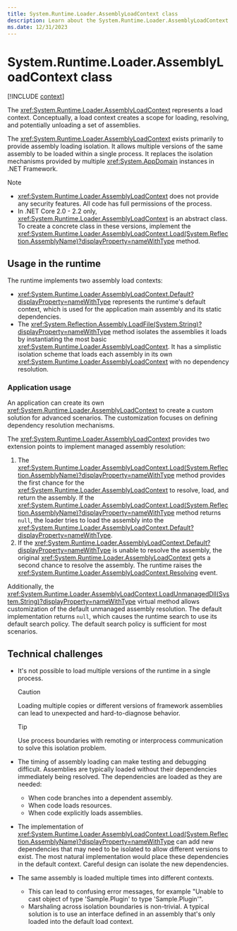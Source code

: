 ```yaml
---
title: System.Runtime.Loader.AssemblyLoadContext class
description: Learn about the System.Runtime.Loader.AssemblyLoadContext class.
ms.date: 12/31/2023
---
```

# System.Runtime.Loader.AssemblyLoadContext class

[!INCLUDE [context](includes/context.md)]

The <xref:System.Runtime.Loader.AssemblyLoadContext> represents a load context. Conceptually, a load context creates a scope for loading, resolving, and potentially unloading a set of assemblies.

The <xref:System.Runtime.Loader.AssemblyLoadContext> exists primarily to provide assembly loading isolation. It allows multiple versions of the same assembly to be loaded within a single process. It replaces the isolation mechanisms provided by multiple <xref:System.AppDomain> instances in .NET Framework.

> [!NOTE]
>
> * <xref:System.Runtime.Loader.AssemblyLoadContext> does not provide any security features. All code has full permissions of the process.
> * In .NET Core 2.0 - 2.2 only, <xref:System.Runtime.Loader.AssemblyLoadContext> is an abstract class. To create a concrete class in these versions, implement the <xref:System.Runtime.Loader.AssemblyLoadContext.Load(System.Reflection.AssemblyName)?displayProperty=nameWithType> method.

## Usage in the runtime

The runtime implements two assembly load contexts:

* <xref:System.Runtime.Loader.AssemblyLoadContext.Default?displayProperty=nameWithType> represents the runtime's default context, which is used for the application main assembly and its static dependencies.
* The <xref:System.Reflection.Assembly.LoadFile(System.String)?displayProperty=nameWithType> method isolates the assemblies it loads by instantiating the most basic <xref:System.Runtime.Loader.AssemblyLoadContext>. It has a simplistic isolation scheme that loads each assembly in its own <xref:System.Runtime.Loader.AssemblyLoadContext> with no dependency resolution.

### Application usage

An application can create its own <xref:System.Runtime.Loader.AssemblyLoadContext> to create a custom solution for advanced scenarios. The customization focuses on defining dependency resolution mechanisms.

The <xref:System.Runtime.Loader.AssemblyLoadContext> provides two extension points to implement managed assembly resolution:

1. The <xref:System.Runtime.Loader.AssemblyLoadContext.Load(System.Reflection.AssemblyName)?displayProperty=nameWithType> method provides the first chance for the <xref:System.Runtime.Loader.AssemblyLoadContext> to resolve, load, and return the assembly. If the <xref:System.Runtime.Loader.AssemblyLoadContext.Load(System.Reflection.AssemblyName)?displayProperty=nameWithType> method returns `null`, the loader tries to load the assembly into the <xref:System.Runtime.Loader.AssemblyLoadContext.Default?displayProperty=nameWithType>.
2. If the <xref:System.Runtime.Loader.AssemblyLoadContext.Default?displayProperty=nameWithType> is unable to resolve the assembly, the original <xref:System.Runtime.Loader.AssemblyLoadContext> gets a second chance to resolve the assembly. The runtime raises the <xref:System.Runtime.Loader.AssemblyLoadContext.Resolving> event.

Additionally, the <xref:System.Runtime.Loader.AssemblyLoadContext.LoadUnmanagedDll(System.String)?displayProperty=nameWithType> virtual method allows customization of the default unmanaged assembly resolution. The default implementation returns `null`, which causes the runtime search to use its default search policy. The default search policy is sufficient for most scenarios.

## Technical challenges

* It's not possible to load multiple versions of the runtime in a single process.

   > [!CAUTION]
   > Loading multiple copies or different versions of framework assemblies can lead to unexpected and hard-to-diagnose behavior.

   > [!TIP]
   > Use process boundaries with remoting or interprocess communication to solve this isolation problem.

* The timing of assembly loading can make testing and debugging difficult. Assemblies are typically loaded without their dependencies immediately being resolved. The dependencies are loaded as they are needed:

  * When code branches into a dependent assembly.
  * When code loads resources.
  * When code explicitly loads assemblies.

* The implementation of <xref:System.Runtime.Loader.AssemblyLoadContext.Load(System.Reflection.AssemblyName)?displayProperty=nameWithType> can add new dependencies that may need to be isolated to allow different versions to exist. The most natural implementation would place these dependencies in the default context. Careful design can isolate the new dependencies.

* The same assembly is loaded multiple times into different contexts.

  * This can lead to confusing error messages, for example "Unable to cast object of type 'Sample.Plugin' to type 'Sample.Plugin'".
  * Marshaling across isolation boundaries is non-trivial. A typical solution is to use an interface defined in an assembly that's only loaded into the default load context.
